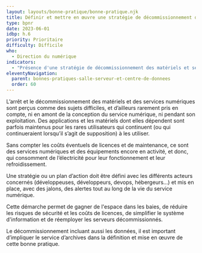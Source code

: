 ```yaml
---
layout: layouts/bonne-pratique/bonne-pratique.njk
title: Définir et mettre en œuvre une stratégie de décommissionnement des services numériques
type: bpnr
date: 2023-06-01
idbp: h.6
priority: Prioritaire
difficulty: Difficile
who:
  - Direction du numérique
indicators:
  - "Présence d'une stratégie de décommissionnement des matériels et services numériques : oui / non"
eleventyNavigation:
  parent: bonnes-pratiques-salle-serveur-et-centre-de-donnees
  order: 60
---
```


L’arrêt et le décommissionnement des matériels et des services numériques sont perçus comme des sujets difficiles, et d’ailleurs rarement pris en compte, ni en amont de la conception du service numérique, ni pendant son exploitation. Des applications et les matériels dont elles dépendent sont parfois maintenus pour les rares utilisateurs qui continuent (ou qui continueraient lorsqu’il s’agit de supposition) à les utiliser. 

Sans compter les coûts éventuels de licences et de maintenance, ce sont des services numériques et des équipements encore en activité, et donc, qui consomment de l’électricité pour leur fonctionnement et leur refroidissement.

Une stratégie ou un plan d’action doit être défini avec les différents acteurs concernés (développeuses, développeurs, devops, hébergeurs…) et mis en place, avec des jalons, des alertes tout au long de la vie du service numérique.

Cette démarche permet de gagner de l'espace dans les baies, de réduire les risques de sécurité et les coûts de licences, de simplifier le système d'information et de réemployer les serveurs décommissionnés.

Le décommissionnement incluant aussi les données, il est important d’impliquer le service d’archives dans la définition et mise en œuvre de cette bonne pratique. 
